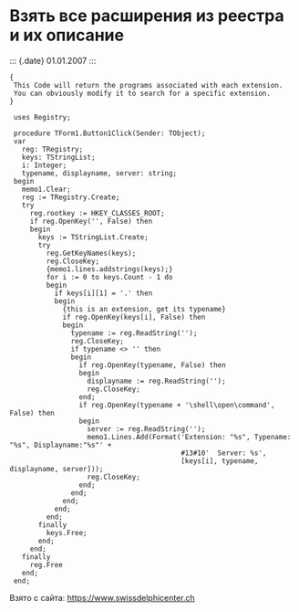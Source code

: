 Взять все расширения из реестра и их описание
=============================================

::: {.date}
01.01.2007
:::

    { 
     This Code will return the programs associated with each extension. 
     You can obviously modify it to search for a specific extension. 
    }
     
     uses Registry;
     
     procedure TForm1.Button1Click(Sender: TObject);
     var
       reg: TRegistry;
       keys: TStringList;
       i: Integer;
       typename, displayname, server: string;
     begin
       memo1.Clear;
       reg := TRegistry.Create;
       try
         reg.rootkey := HKEY_CLASSES_ROOT;
         if reg.OpenKey('', False) then
         begin
           keys := TStringList.Create;
           try
             reg.GetKeyNames(keys);
             reg.CloseKey;
             {memo1.lines.addstrings(keys);}
             for i := 0 to keys.Count - 1 do
             begin
               if keys[i][1] = '.' then
               begin
                 {this is an extension, get its typename}
                 if reg.OpenKey(keys[i], False) then
                 begin
                   typename := reg.ReadString('');
                   reg.CloseKey;
                   if typename <> '' then
                   begin
                     if reg.OpenKey(typename, False) then
                     begin
                       displayname := reg.ReadString('');
                       reg.CloseKey;
                     end;
                     if reg.OpenKey(typename + '\shell\open\command', False) then
                     begin
                       server := reg.ReadString('');
                       memo1.Lines.Add(Format('Extension: "%s", Typename: "%s", Displayname:"%s"' +
                                              #13#10'  Server: %s',
                                              [keys[i], typename, displayname, server]));
                       reg.CloseKey;
                     end;
                   end;
                 end;
               end;
             end;
           finally
             keys.Free;
           end;
         end;
       finally
         reg.Free
       end;
     end;

Взято с сайта: <https://www.swissdelphicenter.ch>
